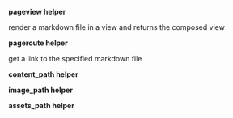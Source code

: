 


**pageview helper**

render a markdown file in a view and returns the composed view


**pageroute helper**

get a link to the specified markdown file


**content_path helper**

**image_path helper**

**assets_path helper**
